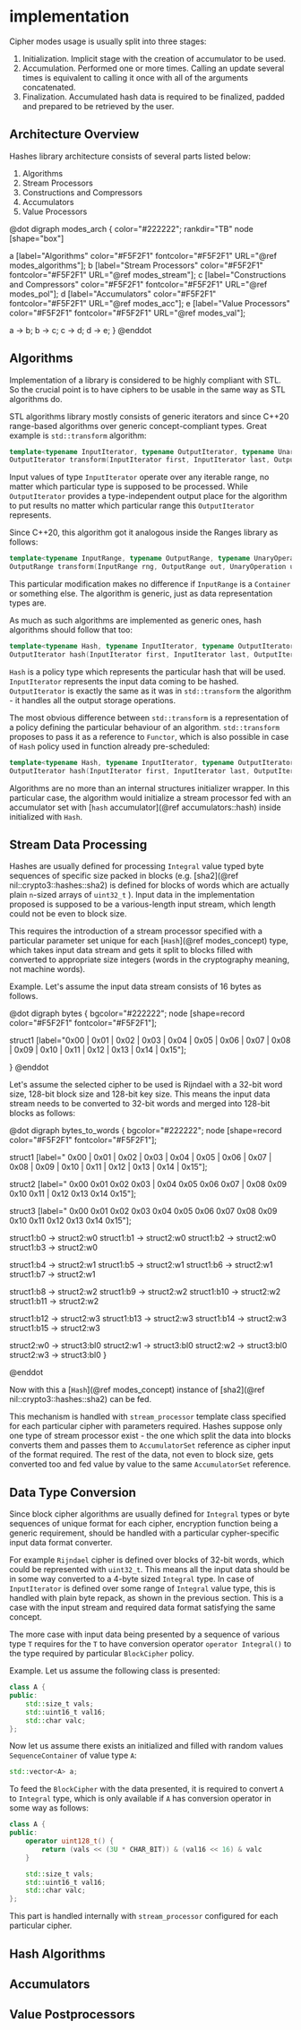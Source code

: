 # implementation



Cipher modes usage is usually split into three stages:

1. Initialization. Implicit stage with the creation of accumulator to be used.
2. Accumulation. Performed one or more times. Calling an update several times is equivalent to calling it once with all of the arguments concatenated.
3. Finalization. Accumulated hash data is required to be finalized, padded and prepared to be retrieved by the user.

## Architecture Overview <a href="#modes_arch" id="modes_arch"></a>

Hashes library architecture consists of several parts listed below:

1. Algorithms
2. Stream Processors
3. Constructions and Compressors
4. Accumulators
5. Value Processors

@dot digraph modes\_arch { color="#222222"; rankdir="TB" node \[shape="box"]

a \[label="Algorithms" color="#F5F2F1" fontcolor="#F5F2F1" URL="@ref modes\_algorithms"]; b \[label="Stream Processors" color="#F5F2F1" fontcolor="#F5F2F1" URL="@ref modes\_stream"]; c \[label="Constructions and Compressors" color="#F5F2F1" fontcolor="#F5F2F1" URL="@ref modes\_pol"]; d \[label="Accumulators" color="#F5F2F1" fontcolor="#F5F2F1" URL="@ref modes\_acc"]; e \[label="Value Processors" color="#F5F2F1" fontcolor="#F5F2F1" URL="@ref modes\_val"];

a -> b; b -> c; c -> d; d -> e; } @enddot

## Algorithms <a href="#modes_algorithms" id="modes_algorithms"></a>

Implementation of a library is considered to be highly compliant with STL. So the crucial point is to have ciphers to be usable in the same way as STL algorithms do.

STL algorithms library mostly consists of generic iterators and since C++20 range-based algorithms over generic concept-compliant types. Great example is `std::transform` algorithm:

```cpp
template<typename InputIterator, typename OutputIterator, typename UnaryOperation>
OutputIterator transform(InputIterator first, InputIterator last, OutputIterator out, UnaryOperation unary_op);
```

Input values of type `InputIterator` operate over any iterable range, no matter which particular type is supposed to be processed. While `OutputIterator` provides a type-independent output place for the algorithm to put results no matter which particular range this `OutputIterator` represents.

Since C++20, this algorithm got it analogous inside the Ranges library as follows:

```cpp
template<typename InputRange, typename OutputRange, typename UnaryOperation>
OutputRange transform(InputRange rng, OutputRange out, UnaryOperation unary_op);
```

This particular modification makes no difference if `InputRange` is a `Container` or something else. The algorithm is generic, just as data representation types are.

As much as such algorithms are implemented as generic ones, hash algorithms should follow that too:

```cpp
template<typename Hash, typename InputIterator, typename OutputIterator>
OutputIterator hash(InputIterator first, InputIterator last, OutputIterator out);
```

`Hash` is a policy type which represents the particular hash that will be used. `InputIterator` represents the input data coming to be hashed. `OutputIterator` is exactly the same as it was in `std::transform` the algorithm - it handles all the output storage operations.

The most obvious difference between `std::transform` is a representation of a policy defining the particular behaviour of an algorithm. `std::transform` proposes to pass it as a reference to `Functor`, which is also possible in case of `Hash` policy used in function already pre-scheduled:

```cpp
template<typename Hash, typename InputIterator, typename OutputIterator>
OutputIterator hash(InputIterator first, InputIterator last, OutputIterator out);
```

Algorithms are no more than an internal structures initializer wrapper. In this particular case, the algorithm would initialize a stream processor fed with an accumulator set with \[`hash` accumulator]\(@ref accumulators::hash) inside initialized with `Hash`.

## Stream Data Processing <a href="#modes_stream" id="modes_stream"></a>

Hashes are usually defined for processing `Integral` value typed byte sequences of specific size packed in blocks (e.g. \[sha2]\(@ref nil::crypto3::hashes::sha2) is defined for blocks of words which are actually plain `n`-sized arrays of `uint32_t` ). Input data in the implementation proposed is supposed to be a various-length input stream, which length could not be even to block size.

This requires the introduction of a stream processor specified with a particular parameter set unique for each \[`Hash`]\(@ref modes\_concept) type, which takes input data stream and gets it split to blocks filled with converted to appropriate size integers (words in the cryptography meaning, not machine words).

Example. Let's assume the input data stream consists of 16 bytes as follows.

@dot digraph bytes { bgcolor="#222222"; node \[shape=record color="#F5F2F1" fontcolor="#F5F2F1"];

struct1 \[label="0x00 | 0x01 | 0x02 | 0x03 | 0x04 | 0x05 | 0x06 | 0x07 | 0x08 | 0x09 | 0x10 | 0x11 | 0x12 | 0x13 | 0x14 | 0x15"];

} @enddot

Let's assume the selected cipher to be used is Rijndael with a 32-bit word size, 128-bit block size and 128-bit key size. This means the input data stream needs to be converted to 32-bit words and merged into 128-bit blocks as follows:

@dot digraph bytes\_to\_words { bgcolor="#222222"; node \[shape=record color="#F5F2F1" fontcolor="#F5F2F1"];

struct1 \[label=" 0x00 | 0x01 | 0x02 | 0x03 | 0x04 | 0x05 | 0x06 | 0x07 | 0x08 | 0x09 | 0x10 | 0x11 | 0x12 | 0x13 | 0x14 | 0x15"];

struct2 \[label=" 0x00 0x01 0x02 0x03 | 0x04 0x05 0x06 0x07 | 0x08 0x09 0x10 0x11 | 0x12 0x13 0x14 0x15"];

struct3 \[label=" 0x00 0x01 0x02 0x03 0x04 0x05 0x06 0x07 0x08 0x09 0x10 0x11 0x12 0x13 0x14 0x15"];

struct1:b0 -> struct2:w0 struct1:b1 -> struct2:w0 struct1:b2 -> struct2:w0 struct1:b3 -> struct2:w0

struct1:b4 -> struct2:w1 struct1:b5 -> struct2:w1 struct1:b6 -> struct2:w1 struct1:b7 -> struct2:w1

struct1:b8 -> struct2:w2 struct1:b9 -> struct2:w2 struct1:b10 -> struct2:w2 struct1:b11 -> struct2:w2

struct1:b12 -> struct2:w3 struct1:b13 -> struct2:w3 struct1:b14 -> struct2:w3 struct1:b15 -> struct2:w3

struct2:w0 -> struct3:bl0 struct2:w1 -> struct3:bl0 struct2:w2 -> struct3:bl0 struct2:w3 -> struct3:bl0 }

@enddot

Now with this a \[`Hash`]\(@ref modes\_concept) instance of \[sha2]\(@ref nil::crypto3::hashes::sha2) can be fed.

This mechanism is handled with `stream_processor` template class specified for each particular cipher with parameters required. Hashes suppose only one type of stream processor exist - the one which split the data into blocks converts them and passes them to `AccumulatorSet` reference as cipher input of the format required. The rest of the data, not even to block size, gets converted too and fed value by value to the same `AccumulatorSet` reference.

## Data Type Conversion <a href="#modes_data" id="modes_data"></a>

Since block cipher algorithms are usually defined for `Integral` types or byte sequences of unique format for each cipher, encryption function being a generic requirement, should be handled with a particular cypher-specific input data format converter.

For example `Rijndael` cipher is defined over blocks of 32-bit words, which could be represented with `uint32_t`. This means all the input data should be in some way converted to a 4-byte sized `Integral` type. In case of `InputIterator` is defined over some range of `Integral` value type, this is handled with plain byte repack, as shown in the previous section. This is a case with the input stream and required data format satisfying the same concept.

The more case with input data being presented by a sequence of various type `T` requires for the `T` to have conversion operator `operator Integral()` to the type required by particular `BlockCipher` policy.

Example. Let us assume the following class is presented:

```cpp
class A {
public:
    std::size_t vals;
    std::uint16_t val16;
    std::char valc;
};
```

Now let us assume there exists an initialized and filled with random values `SequenceContainer` of value type `A`:

```cpp
std::vector<A> a;
```

To feed the `BlockCipher` with the data presented, it is required to convert `A` to `Integral` type, which is only available if `A` has conversion operator in some way as follows:

```cpp
class A {
public:
    operator uint128_t() {
        return (vals << (3U * CHAR_BIT)) & (val16 << 16) & valc 
    }

    std::size_t vals;
    std::uint16_t val16;
    std::char valc;
};
```

This part is handled internally with `stream_processor` configured for each particular cipher.

## Hash Algorithms <a href="#modes_pol" id="modes_pol"></a>

## Accumulators <a href="#modes_acc" id="modes_acc"></a>

## Value Postprocessors <a href="#modes_val" id="modes_val"></a>
